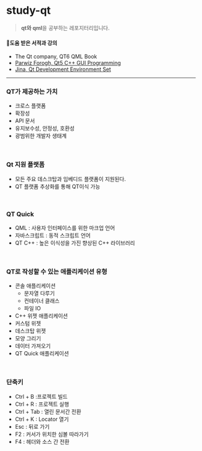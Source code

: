 # study-qt
>**qt와 qml**을 공부하는 레포지터리입니다.

#### 📎도움 받은 서적과 강의
- The Qt company, QT6 QML Book
- [Parwiz Forogh, Qt5 C++ GUI Programming](https://www.youtube.com/playlist?list=PL1FgJUcJJ03ve3jJwTocGkxTsGYMni5qD)
- [Jina, Qt Development Environment Set](https://m.blog.naver.com/friday_jina/221585498380)

***

### QT가 제공하는 가치
- 크로스 플랫폼
- 확장성
- API 문서
- 유지보수성, 안정성, 호환성
- 광범위한 개발자 생태계
</br>

### Qt 지원 플랫폼
- 모든 주요 데스크탑과 임베디드 플랫폼이 지원된다.
- QT 플랫폼 추상화를 통해 QT이식 가능
</br>

### QT Quick
- QML : 사용자 인터페이스를 위한 마크업 언어
- 자바스크립트 : 동적 스크립트 언어
- QT C++ : 높은 이식성을 가진 향상된 C++ 라이브러리
</br>

### QT로 작성할 수 있는 애플리케이션 유형
- 콘솔 애플리케이션
    - 문자열 다루기
    - 컨테이너 클래스
    - 파일 IO
- C++ 위젯 애플리케이션
- 커스텀 위젯 
- 데스크탑 위젯
- 모양 그리기
- 데이터 가져오기
- QT Quick 애플리케이션
</br>

### 단축키
- Ctrl + B :프로젝트 빌드
- Ctrl + R : 프로젝트 실행
- Ctrl + Tab : 열린 문서간 전환
- Ctrl + K : Locator 열기
- Esc : 뒤로 가기
- F2 : 커서가 위치한 심볼 따라가기
- F4 : 헤더와 소스 간 전환